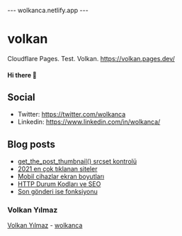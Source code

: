 ---  wolkanca.netlify.app ---
# volkan
Cloudflare Pages. Test. Volkan. https://volkan.pages.dev/

#### Hi there 👋

## Social
- Twitter: https://twitter.com/wolkanca
- Linkedin: https://www.linkedin.com/in/wolkanca/


## Blog posts
<!-- BLOG-POST-LIST:START -->
- [get_the_post_thumbnail() srcset kontrolü](https://wolkanca.com.tr/get_the_post_thumbnail-srcset-kontrolu/)
- [2021 en çok tıklanan siteler](https://wolkanca.com.tr/2021-en-cok-tiklanan-siteler/)
- [Mobil cihazlar ekran boyutları](https://wolkanca.com.tr/mobil-cihazlar-ekran-boyutlari/)
- [HTTP Durum Kodları ve SEO](https://wolkanca.com.tr/http-durum-kodlari-ve-seo/)
- [Son gönderi ise fonksiyonu](https://wolkanca.com.tr/son-gonderi-ise-fonksiyonu/)
<!-- BLOG-POST-LIST:END -->


### Volkan Yılmaz

[Volkan Yılmaz](https://volkanyilmaz.com.tr/) - [wolkanca](https://wolkanca.com.tr/)

